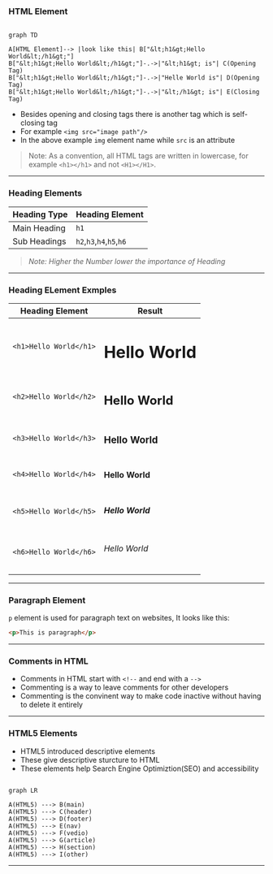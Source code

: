 ### HTML Element
```mermaid

graph TD 

A[HTML Element]--> |look like this| B["&lt;h1&gt;Hello World&lt;/h1&gt;"]
B["&lt;h1&gt;Hello World&lt;/h1&gt;"]-.->|"&lt;h1&gt; is"| C(Opening Tag)
B["&lt;h1&gt;Hello World&lt;/h1&gt;"]-.->|"Helle World is"| D(Opening Tag)
B["&lt;h1&gt;Hello World&lt;/h1&gt;"]-.->|"&lt;/h1&gt; is"| E(Closing Tag)
```
- Besides opening and closing tags there is another tag which is self-closing tag
- For example ```<img src="image path"/>```
- In the above example ```img``` element name while ```src``` is an attribute 

>Note: As a convention, all HTML tags are written in lowercase, for example ```<h1></h1>``` and not ```<H1></H1>```.

---
### Heading Elements

|Heading Type| Heading Element |
|---|---|
|Main Heading| ```h1```|
|Sub Headings|```h2```,```h3```,```h4```,```h5```,```h6```|
>*Note: Higher the Number lower the importance of Heading*
---
### Heading ELement Exmples
|Heading Element| Result |
|---|---|
|```<h1>Hello World</h1>```|<h1>Hello World</h1>|
|```<h2>Hello World</h2>```|<h2>Hello World</h2>|
|```<h3>Hello World</h3>```|<h3>Hello World</h3>|
|```<h4>Hello World</h4>```|<h4>Hello World</h4>|
|```<h5>Hello World</h5>```|<h5>Hello World</h5>|
|```<h6>Hello World</h6>```|<h6>Hello World</h6>|

---
### Paragraph Element 
```p``` element is used for paragraph text on websites, It looks like this:
```html
<p>This is paragraph</p>
```
---
### Comments in HTML
- Comments in HTML start with ```<!--``` and end with a ```-->```
- Commenting is a way to leave comments for other developers
- Commenting is the convinent way to make code inactive without having to delete it entirely
---
### HTML5 Elements 
- HTML5 introduced descriptive elements
- These give descriptive sturcture to HTML 
- These elements help Search Engine Optimiztion(SEO) and accessibility

```mermaid 

graph LR

A(HTML5) ---> B(main)
A(HTML5) ---> C(header)
A(HTML5) ---> D(footer)
A(HTML5) ---> E(nav)
A(HTML5) ---> F(vedio)
A(HTML5) ---> G(article)
A(HTML5) ---> H(section)
A(HTML5) ---> I(other)
```
---
